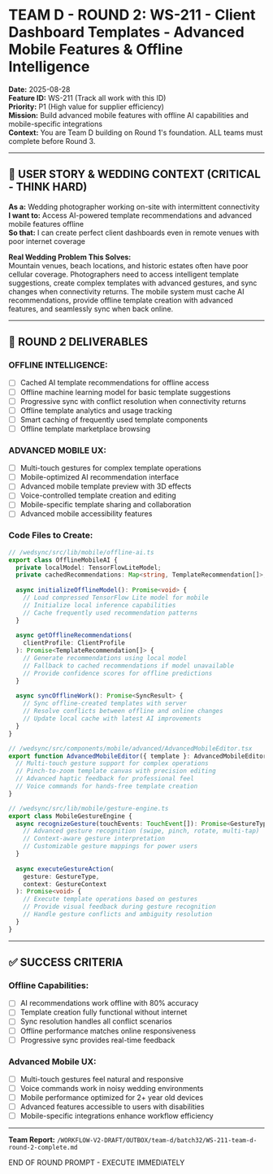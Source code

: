 # TEAM D - ROUND 2: WS-211 - Client Dashboard Templates - Advanced Mobile Features & Offline Intelligence

**Date:** 2025-08-28  
**Feature ID:** WS-211 (Track all work with this ID)  
**Priority:** P1 (High value for supplier efficiency)  
**Mission:** Build advanced mobile features with offline AI capabilities and mobile-specific integrations  
**Context:** You are Team D building on Round 1's foundation. ALL teams must complete before Round 3.

---

## 🎯 USER STORY & WEDDING CONTEXT (CRITICAL - THINK HARD)

**As a:** Wedding photographer working on-site with intermittent connectivity  
**I want to:** Access AI-powered template recommendations and advanced mobile features offline  
**So that:** I can create perfect client dashboards even in remote venues with poor internet coverage  

**Real Wedding Problem This Solves:**  
Mountain venues, beach locations, and historic estates often have poor cellular coverage. Photographers need to access intelligent template suggestions, create complex templates with advanced gestures, and sync changes when connectivity returns. The mobile system must cache AI recommendations, provide offline template creation with advanced features, and seamlessly sync when back online.

---

## 🎯 ROUND 2 DELIVERABLES

### **OFFLINE INTELLIGENCE:**
- [ ] Cached AI template recommendations for offline access
- [ ] Offline machine learning model for basic template suggestions
- [ ] Progressive sync with conflict resolution when connectivity returns
- [ ] Offline template analytics and usage tracking
- [ ] Smart caching of frequently used template components
- [ ] Offline template marketplace browsing

### **ADVANCED MOBILE UX:**
- [ ] Multi-touch gestures for complex template operations
- [ ] Mobile-optimized AI recommendation interface
- [ ] Advanced mobile template preview with 3D effects
- [ ] Voice-controlled template creation and editing
- [ ] Mobile-specific template sharing and collaboration
- [ ] Advanced mobile accessibility features

### Code Files to Create:
```typescript
// /wedsync/src/lib/mobile/offline-ai.ts
export class OfflineMobileAI {
  private localModel: TensorFlowLiteModel;
  private cachedRecommendations: Map<string, TemplateRecommendation[]>;
  
  async initializeOfflineModel(): Promise<void> {
    // Load compressed TensorFlow Lite model for mobile
    // Initialize local inference capabilities
    // Cache frequently used recommendation patterns
  }
  
  async getOfflineRecommendations(
    clientProfile: ClientProfile
  ): Promise<TemplateRecommendation[]> {
    // Generate recommendations using local model
    // Fallback to cached recommendations if model unavailable
    // Provide confidence scores for offline predictions
  }
  
  async syncOfflineWork(): Promise<SyncResult> {
    // Sync offline-created templates with server
    // Resolve conflicts between offline and online changes
    // Update local cache with latest AI improvements
  }
}

// /wedsync/src/components/mobile/advanced/AdvancedMobileEditor.tsx
export function AdvancedMobileEditor({ template }: AdvancedMobileEditorProps) {
  // Multi-touch gesture support for complex operations
  // Pinch-to-zoom template canvas with precision editing
  // Advanced haptic feedback for professional feel
  // Voice commands for hands-free template creation
}

// /wedsync/src/lib/mobile/gesture-engine.ts
export class MobileGestureEngine {
  async recognizeGesture(touchEvents: TouchEvent[]): Promise<GestureType> {
    // Advanced gesture recognition (swipe, pinch, rotate, multi-tap)
    // Context-aware gesture interpretation
    // Customizable gesture mappings for power users
  }
  
  async executeGestureAction(
    gesture: GestureType,
    context: GestureContext
  ): Promise<void> {
    // Execute template operations based on gestures
    // Provide visual feedback during gesture recognition
    // Handle gesture conflicts and ambiguity resolution
  }
}
```

---

## ✅ SUCCESS CRITERIA

### Offline Capabilities:
- [ ] AI recommendations work offline with 80% accuracy
- [ ] Template creation fully functional without internet
- [ ] Sync resolution handles all conflict scenarios
- [ ] Offline performance matches online responsiveness
- [ ] Progressive sync provides real-time feedback

### Advanced Mobile UX:
- [ ] Multi-touch gestures feel natural and responsive
- [ ] Voice commands work in noisy wedding environments
- [ ] Mobile performance optimized for 2+ year old devices
- [ ] Advanced features accessible to users with disabilities
- [ ] Mobile-specific integrations enhance workflow efficiency

---

**Team Report:** `/WORKFLOW-V2-DRAFT/OUTBOX/team-d/batch32/WS-211-team-d-round-2-complete.md`

END OF ROUND PROMPT - EXECUTE IMMEDIATELY